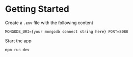 # Getting Started

Create a `.env` file with the following content

`
MONGODB_URI={your mongodb connect string here}
PORT=8080
`

Start the app

`
npm run dev
`